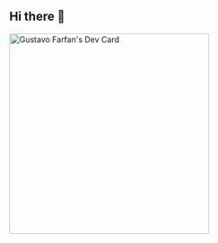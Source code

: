 ## Hi there 👋
<a href="https://app.daily.dev/gsfarfan"><img src="https://api.daily.dev/devcards/v2/oLGAS8w1CHFqP5ugeHSgf.png?type=default&r=4nv" width="356" alt="Gustavo Farfan's Dev Card"/></a>
<!--
**Gsfarfan/Gsfarfan** is a ✨ _special_ ✨ repository because its `README.md` (this file) appears on your GitHub profile.

Here are some ideas to get you started:

- 🔭 I’m currently working on ...
- 🌱 I’m currently learning ...
- 👯 I’m looking to collaborate on ...
- 🤔 I’m looking for help with ...
- 💬 Ask me about ...
- 📫 How to reach me: ...
- 😄 Pronouns: ...
- ⚡ Fun fact: ...
-->
